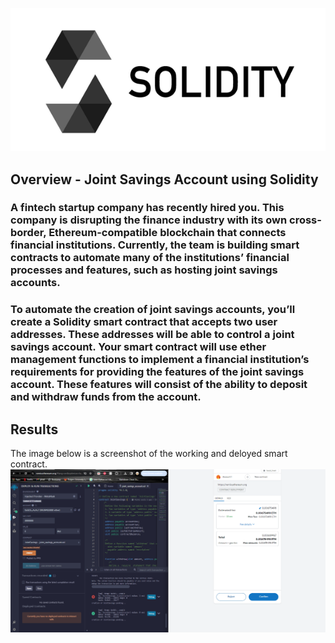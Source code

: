 ![picture_of_the_solidity_logo](https://github.com/ppatel0910/solidity_contract/blob/main/images/Solidity-Logo.png)

## Overview - Joint Savings Account using Solidity
### A fintech startup company has recently hired you. This company is disrupting the finance industry with its own cross-border, Ethereum-compatible blockchain that connects financial institutions. Currently, the team is building smart contracts to automate many of the institutions’ financial processes and features, such as hosting joint savings accounts.

### To automate the creation of joint savings accounts, you’ll create a Solidity smart contract that accepts two user addresses. These addresses will be able to control a joint savings account. Your smart contract will use ether management functions to implement a financial institution’s requirements for providing the features of the joint savings account. These features will consist of the ability to deposit and withdraw funds from the account.

## Results
The image below is a screenshot of the working and deloyed smart contract. 
![screenshot_of_deployed_solidity_contract](https://github.com/ppatel0910/solidity_contract/blob/main/images/joint_savings.png)